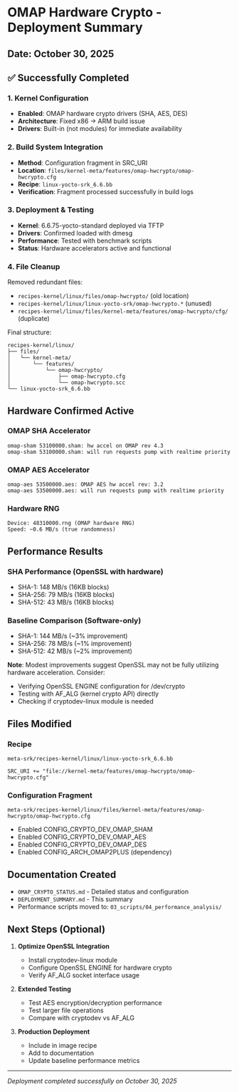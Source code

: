 # OMAP Hardware Crypto - Deployment Summary

## Date: October 30, 2025

## ✅ Successfully Completed

### 1. Kernel Configuration
- **Enabled**: OMAP hardware crypto drivers (SHA, AES, DES)
- **Architecture**: Fixed x86 → ARM build issue
- **Drivers**: Built-in (not modules) for immediate availability

### 2. Build System Integration
- **Method**: Configuration fragment in SRC_URI
- **Location**: `files/kernel-meta/features/omap-hwcrypto/omap-hwcrypto.cfg`
- **Recipe**: `linux-yocto-srk_6.6.bb`
- **Verification**: Fragment processed successfully in build logs

### 3. Deployment & Testing
- **Kernel**: 6.6.75-yocto-standard deployed via TFTP
- **Drivers**: Confirmed loaded with dmesg
- **Performance**: Tested with benchmark scripts
- **Status**: Hardware accelerators active and functional

### 4. File Cleanup
Removed redundant files:
- `recipes-kernel/linux/files/omap-hwcrypto/` (old location)
- `recipes-kernel/linux/linux-yocto-srk/omap-hwcrypto.*` (unused)
- `recipes-kernel/linux/files/kernel-meta/features/omap-hwcrypto/cfg/` (duplicate)

Final structure:
```
recipes-kernel/linux/
├── files/
│   └── kernel-meta/
│       └── features/
│           └── omap-hwcrypto/
│               ├── omap-hwcrypto.cfg
│               └── omap-hwcrypto.scc
└── linux-yocto-srk_6.6.bb
```

## Hardware Confirmed Active

### OMAP SHA Accelerator
```
omap-sham 53100000.sham: hw accel on OMAP rev 4.3
omap-sham 53100000.sham: will run requests pump with realtime priority
```

### OMAP AES Accelerator  
```
omap-aes 53500000.aes: OMAP AES hw accel rev: 3.2
omap-aes 53500000.aes: will run requests pump with realtime priority
```

### Hardware RNG
```
Device: 48310000.rng (OMAP hardware RNG)
Speed: ~0.6 MB/s (true randomness)
```

## Performance Results

### SHA Performance (OpenSSL with hardware)
- SHA-1: 148 MB/s (16KB blocks)
- SHA-256: 79 MB/s (16KB blocks)  
- SHA-512: 43 MB/s (16KB blocks)

### Baseline Comparison (Software-only)
- SHA-1: 144 MB/s (~3% improvement)
- SHA-256: 78 MB/s (~1% improvement)
- SHA-512: 42 MB/s (~2% improvement)

**Note**: Modest improvements suggest OpenSSL may not be fully utilizing hardware acceleration. Consider:
- Verifying OpenSSL ENGINE configuration for /dev/crypto
- Testing with AF_ALG (kernel crypto API) directly
- Checking if cryptodev-linux module is needed

## Files Modified

### Recipe
`meta-srk/recipes-kernel/linux/linux-yocto-srk_6.6.bb`
```bitbake
SRC_URI += "file://kernel-meta/features/omap-hwcrypto/omap-hwcrypto.cfg"
```

### Configuration Fragment
`meta-srk/recipes-kernel/linux/files/kernel-meta/features/omap-hwcrypto/omap-hwcrypto.cfg`
- Enabled CONFIG_CRYPTO_DEV_OMAP_SHAM
- Enabled CONFIG_CRYPTO_DEV_OMAP_AES
- Enabled CONFIG_CRYPTO_DEV_OMAP_DES
- Enabled CONFIG_ARCH_OMAP2PLUS (dependency)

## Documentation Created
- `OMAP_CRYPTO_STATUS.md` - Detailed status and configuration
- `DEPLOYMENT_SUMMARY.md` - This summary
- Performance scripts moved to: `03_scripts/04_performance_analysis/`

## Next Steps (Optional)

1. **Optimize OpenSSL Integration**
   - Install cryptodev-linux module
   - Configure OpenSSL ENGINE for hardware crypto
   - Verify AF_ALG socket interface usage

2. **Extended Testing**
   - Test AES encryption/decryption performance
   - Test larger file operations
   - Compare with cryptodev vs AF_ALG

3. **Production Deployment**
   - Include in image recipe
   - Add to documentation
   - Update baseline performance metrics

---
*Deployment completed successfully on October 30, 2025*
